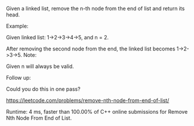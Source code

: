 Given a linked list, remove the n-th node from the end of list and return its head.

Example:

Given linked list: 1->2->3->4->5, and n = 2.

After removing the second node from the end, the linked list becomes 1->2->3->5.
Note:

Given n will always be valid.

Follow up:

Could you do this in one pass?

https://leetcode.com/problems/remove-nth-node-from-end-of-list/

Runtime: 4 ms, faster than 100.00% of C++ online submissions for Remove Nth Node From End of List.
